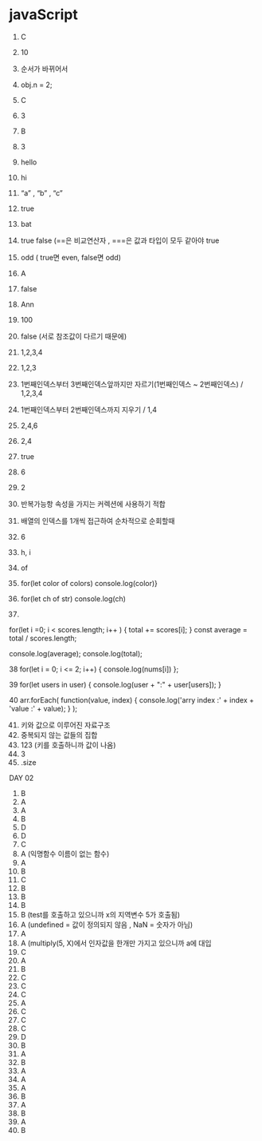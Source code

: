 # javaScript

1. C
2. 10
3. 순서가 바뀌어서
4. obj.n = 2; 
5. C
6. 3
7. B
8. 3
9. hello
10. hi
11. “a” , “b” , “c”
12. true
13. bat
14. true false (==은 비교연산자 , ===은 값과 타입이 모두 같아야 true
15. odd ( true면 even, false면 odd)
16. A 
17. false
18. Ann
19. 100
20. false (서로 참조값이 다르기 때문에)
21. 1,2,3,4
22. 1,2,3
23. 1번째인덱스부터 3번째인덱스앞까지만 자르기(1번째인덱스 ~ 2번째인덱스) /  1,2,3,4
24. 1번째인덱스부터 2번째인덱스까지 지우기 /  1,4
25. 2,4,6
26. 2,4
27. true
28. 6
29. 2
30. 반복가능항 속성을 가지는 커렉션에 사용하기 적합
31. 배열의 인덱스를 1개씩 접근하여 순차적으로 순회할때
32. 6
33. h, i
34. of
35. for(let color of colors)  console.log(color)}
36. for(let ch of str) console.log(ch)

37.
for(let i =0; i < scores.length; i++ ) {
    total += scores[i];
}
const average = total / scores.length;

console.log(average);
console.log(total);


38
for(let i = 0; i <= 2; i++) {
    console.log(nums[i])
};


39
for(let users in user) {
    console.log(user + ":" + user[users]);
}



40
arr.forEach(
    function(value, index) {
        console.log('arry index :' + index + 'value :' + value);
    }
);



41. 키와 값으로 이루어진 자료구조
42. 중복되지 않는 값들의 집합
43. 123 (키를 호출하니까 값이 나옴)
44. 3
45. .size












DAY 02


1. B
2. A
3. A
4. B
5. D
6. D
7. C 
8. A (익명함수 이름이 없는 함수)
9. A
10. B
11. C
12. B
13. B
14. B
15. B (test를 호출하고 있으니까 x의 지역변수 5가 호출됨)
16. A (undefined = 값이 정의되지 않음 , NaN = 숫자가 아님)
17. A
18. A (multiply(5, X)에서 인자값을 한개만 가지고 있으니까 a에 대입
19. C
20. A
21. B
22. C 
23. C
24. C
25. A
26. C  
27. C
28. C 
29. D
30. B
31. A
32. B
33. A
34. A
35. A
36. B
37. A
38. B
39. A
40. B







